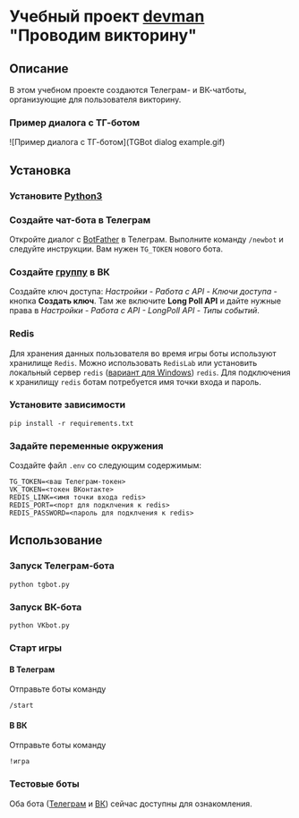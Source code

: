 # Учебный проект [devman](dvmn.org) "Проводим викторину"

## Описание
В этом учебном проекте создаются Телеграм- и ВК-чатботы, организующие для пользователя викторину. 

### Пример диалога с ТГ-ботом
![Пример диалога с ТГ-ботом](TGBot dialog example.gif)

## Установка
### Установите [Python3](python.org)

### Создайте чат-бота в Телеграм
Откройте диалог с [BotFather](https://t.me/BotFather) в Телеграм. Выполните команду `/newbot` и следуйте инструкции. 
Вам нужен `TG_TOKEN` нового бота.

### Создайте [группу](https://vk.com/groups?tab=admin) в ВК
Создайте ключ доступа: *Настройки - Работа с API - Ключи доступа* - кнопка **Создать ключ**.
Там же включите **Long Poll API** и дайте нужные права в *Настройки - Работа с API - LongPoll API - Типы событий*.

### Redis
Для хранения данных пользователя во время игры боты используют хранилище `Redis`. 
Можно использовать `RedisLab` или установить локальный сервер `redis` 
([вариант для Windows](https://github.com/zkteco-home/redis-windows.git)) 
`redis`. Для подключения к хранилищу `redis` ботам потребуется имя точки входа и пароль.

### Установите зависимости
```shell
pip install -r requirements.txt
```

### Задайте переменные окружения
Создайте файл `.env` со следующим содержимым:
```
TG_TOKEN=<ваш Телеграм-токен>
VK_TOKEN=<токен ВКонтакте>
REDIS_LINK=<имя точки входа redis>
REDIS_PORT=<порт для подклчения к redis>
REDIS_PASSWORD=<пароль для подклчения к redis>
```

## Использование
### Запуск Телеграм-бота
```shell
python tgbot.py
```

### Запуск ВК-бота
```shell
python VKbot.py
```

### Старт игры
#### В Телеграм
Отправьте боты команду
```
/start
```
#### В ВК
Отправьте боты команду
```
!игра
```

### Тестовые боты
Оба бота ([Телеграм](https://t.me/rdbQuiz_bot) и [ВК](https://vk.com/im?media=&sel=-216593240)) 
сейчас доступны для ознакомления.
